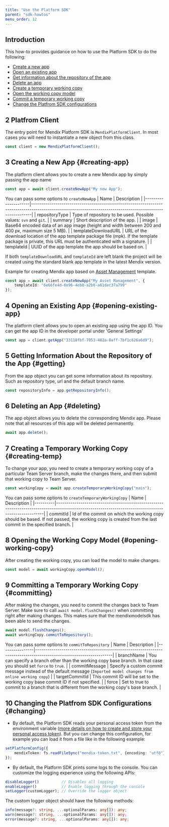 ```yaml
---
title: "Use the Platform SDK"
parent: "sdk-howtos"
menu_order: 12
---
```


## Introduction 

This how-to provides guidance on how to use the Platform SDK to do the following:

* [Create a new app](#creating-app)
* [Open an existing app](#opening-existing-app)
* [Get information about the repository of the app](#getting)
* [Delete an app](#deleting)
* [Create a temporary working copy](#creating-temp)
* [Open the working copy model](#opening-working-copy)
* [Commit a temporary working copy](#committing)
* [Change the Platfrom SDK configurations](#changing)

## 2 Platfrom Client

The entry point for Mendix Platform SDK is `MendixPlatformClient`. In most cases you will need to instantiate a new object from this class.
```ts
const client = new MendixPlatformClient();
```

## 3 Creating a New App {#creating-app}

The platform client allows you to create a new Mendix app by simply passing the app name
```ts
const app = await client.createNewApp("My new App");
```
You can pass some options to `createNewApp`
| Name                | Description                                                                                                                                                |
|---------------------|------------------------------------------------------------------------------------------------------------------------------------------------------------|
| repositoryType      | Type of repository to be used. Possible values: `svn` and `git`.                                                                                           |
| summary             | Short description of the app.                                                                                                                              |
| image               | Base64 encoded data of an app image (height and width between 200 and 400 px, maximum size 5 MB).                                                          |
| templateDownloadURL | URL of the download location of the app template package file (mpk). If the template package is private, this URL must be authenticated with a signature.  |
| templateId          | UUID of the app template the app should be based on.                                                                                                       |

If both `templateDownloadURL` and `templateId` are left blank the project will be created using the standard blank app template in the latest Mendix version.

Example for creating Mendix app based on [Asset Management](https://marketplace.mendix.com/link/component/107652) template.
```ts
const app = await client.createNewApp("My Asset Management", {
    templateId: "6e66fe4d-6e96-4eb8-a2b6-a61dec37a799"
});
```

## 4 Opening an Existing App {#opening-existing-app}

The platform client allows you to open an existing app using the app ID. You can get the app ID in the developer portal under 'General Settings'
```ts
const app = client.getApp("33118fbf-7053-482a-8aff-7bf1c626a6d9");
```

## 5 Getting Information About the Repository of the App {#getting}

From the app object you can get some information about its repository. Such as repository type, url and the default branch name.
```ts
const repositoryInfo = app.getRepositoryInfo();
```

## 6 Deleting an App {#deleting}

The app object allows you to delete the corresponding Mendix app. Please note that all resources of this app will be deleted permanently.
```ts
await app.delete();
```

## 7 Creating a Temporary Working Copy {#creating-temp}

To change your app, you need to create a temporary working copy of a particular Team Server branch, make the changes there, and then submit that working copy to Team Server.
```ts
const workingCopy = await app.createTemporaryWorkingCopy("main");
```
You can pass some options to `createTemporaryWorkingCopy`
| Name     | Description                                                                                                                                          |
|----------|------------------------------------------------------------------------------------------------------------------------------------------------------|
| commitId | Id of the commit on which the working copy should be based. If not passed, the working copy is created from the last commit in the specified branch. |

## 8 Opening the Working Copy Model {#opening-working-copy}

After creating the working copy, you can load the model to make changes.
```ts
const model = await workingCopy.openModel();
```

## 9 Committing a Temporary Working Copy {#committing}

After making the changes, you need to commit the changes back to Team Server.
Make sure to call `await model.flushChanges()` when committing right after making changes. This makes sure that the mendixmodelsdk has been able to send the changes.
```ts
await model.flushChanges();
await workingCopy.commitToRepository();
```
You can pass some options to `commitToRepository`
| Name           | Description                                                                                                        |
|----------------|--------------------------------------------------------------------------------------------------------------------|
| branchName     | You can specify a branch other than the working copy base branch. In that case you should set `force` to `true`.   |
| commitMessage  | Specify a custom commit message instead of the default message (`Imported model changes from online working copy`) |
| targetCommitId | This commit ID will be set to the working copy base commit ID if not specified.                                    |
| force          | Set to true to commit to a branch that is different from the working copy's base branch.                           |

## 10 Changing the Platfrom SDK Configurations {#changing}

* By default, the Platform SDK reads your personal access token from the environment variable ([more details on how to create and store your personal access token](setup-your-pat)). But you can change this configuration, for example you can load it from a file like in the following example:
```ts
setPlatformConfig({
    mendixToken: fs.readFileSync("mendix-token.txt", {encoding: "utf8"})
});
```
* By default, the Platform SDK prints some logs to the console. You can customize the logging experience using the following APIs:
```ts
disableLogger()          // Disables all logging
enableLogger()           // Enable logging through the console
setLogger(customLogger); // Override the logger object
```
The custom logger object should have the following methods:
```ts
info(message?: string, ...optionalParams: any[]): any;
warn(message?: string, ...optionalParams: any[]): any;
error(message?: string, ...optionalParams: any[]): any;
```
